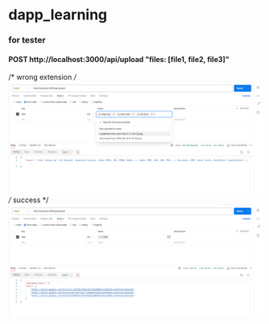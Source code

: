 # dapp_learning
 
### for tester
#### POST http://localhost:3000/api/upload "files: [file1, file2, file3]"
/* wrong extension */
![alt text](image.png)
/* success */
![alt text](image-1.png)
